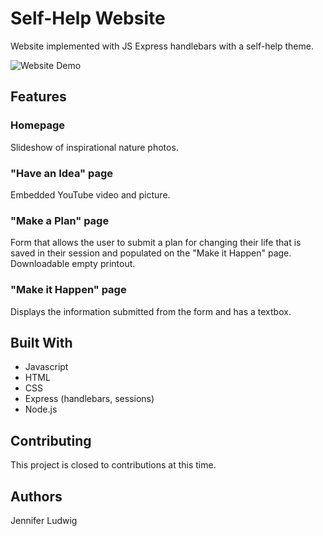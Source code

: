# Self-Help Website

Website implemented with JS Express handlebars with a self-help theme.

![Website Demo](https://www.youtube.com/watch?v=P_Z2CZDFUjQ&feature=youtu.be)

## Features
### Homepage
Slideshow of inspirational nature photos.

### "Have an Idea" page
Embedded YouTube video and picture.

### "Make a Plan" page
Form that allows the user to submit a plan for changing their life that is saved in their session and populated on the "Make it Happen" page. Downloadable empty printout.

### "Make it Happen" page
Displays the information submitted from the form and has a textbox.

## Built With
* Javascript
* HTML
* CSS
* Express (handlebars, sessions)
* Node.js

## Contributing
This project is closed to contributions at this time.

## Authors
Jennifer Ludwig

